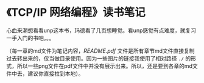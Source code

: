 # 《TCP/IP 网络编程》读书笔记

心血来潮想看看unp这本书，玛德看了几页想睡觉。看unp感觉有点难度，就复习一手入门的书吧。。。

（每一章的md文件为笔记内容，*README.pdf* 文件是所有章节md文件直接复制过去转出来的，仅当做目录使用。因为一些图片的链接我使用了相对路径 `./` 的形式，所以一些png文件在pdf文件中并没有展示出来。所以，还是要到各章的md文件中去，建议你直接拉到本地）。